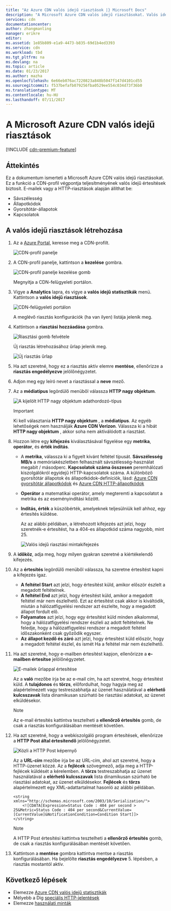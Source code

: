 ```yaml
---
title: "Az Azure CDN valós idejű riasztások |} Microsoft Docs"
description: "A Microsoft Azure CDN valós idejű riasztásokat. Valós idejű riasztások adja meg a CDN-profil végpontja teljesítményének kapcsolatos értesítéseket."
services: cdn
documentationcenter: 
author: zhangmanling
manager: erikre
editor: 
ms.assetid: 1e85b809-e1a9-4473-b835-69d1b4ed3393
ms.service: cdn
ms.workload: tbd
ms.tgt_pltfrm: na
ms.devlang: na
ms.topic: article
ms.date: 01/23/2017
ms.author: mazha
ms.openlocfilehash: 6e66eb076ac7220823a848b5047f147d4101cd55
ms.sourcegitcommit: f537befafb079256fba0529ee554c034d73f36b0
ms.translationtype: MT
ms.contentlocale: hu-HU
ms.lasthandoff: 07/11/2017
---
```

# <a name="real-time-alerts-in-microsoft-azure-cdn"></a>A Microsoft Azure CDN valós idejű riasztások
[!INCLUDE [cdn-premium-feature](../../includes/cdn-premium-feature.md)]

## <a name="overview"></a>Áttekintés
Ez a dokumentum ismerteti a Microsoft Azure CDN valós idejű riasztásokat. Ez a funkció a CDN-profil végpontja teljesítményének valós idejű értesítések biztosít.  E-mailek vagy a HTTP-riasztások alapján állíthat be:

* Sávszélesség
* Állapotkódok
* Gyorsítótár-állapotok
* Kapcsolatok

## <a name="creating-a-real-time-alert"></a>A valós idejű riasztások létrehozása
1. Az a [Azure Portal](https://portal.azure.com), keresse meg a CDN-profilt.
   
    ![CDN-profil panelje](./media/cdn-real-time-alerts/cdn-profile-blade.png)
2. A CDN-profil panelje, kattintson a **kezelése** gombra.
   
    ![CDN-profil panelje kezelése gomb](./media/cdn-real-time-alerts/cdn-manage-btn.png)
   
    Megnyitja a CDN-felügyeleti portálon.
3. Vigye a **Analytics** lapra, és vigye a **valós idejű statisztikák** menü.  Kattintson a **valós idejű riasztások**.
   
    ![CDN-felügyeleti portálon](./media/cdn-real-time-alerts/cdn-premium-portal.png)
   
    A meglévő riasztás konfigurációk (ha van ilyen) listája jelenik meg.
4. Kattintson a **riasztási hozzáadása** gombra.
   
    ![Riasztási gomb felvétele](./media/cdn-real-time-alerts/cdn-add-alert.png)
   
    Új riasztás létrehozásához űrlap jelenik meg.
   
    ![Új riasztás űrlap](./media/cdn-real-time-alerts/cdn-new-alert.png)
5. Ha azt szeretné, hogy ez a riasztás aktív elemre **mentése**, ellenőrizze a **riasztás engedélyezve** jelölőnégyzetet.
6. Adjon meg egy leíró nevet a riasztással a **neve** mező.
7. Az a **médiatípus** legördülő menüből válassza **HTTP nagy objektum**.
   
    ![A kijelölt HTTP nagy objektum adathordozó-típus](./media/cdn-real-time-alerts/cdn-http-large.png)
   
   > [!IMPORTANT]
   > Ki kell választania **HTTP nagy objektum** , a **médiatípus**.  Az egyéb lehetőségek nem használják **Azure CDN Verizon**.  Válassza ki a hibát **HTTP nagy objektum** , akkor soha nem aktiválódott a riasztást.
   > 
   > 
8. Hozzon létre egy **kifejezés** kiválasztásával figyelése egy **metrika**, **operátor**, és **érték indítás**.
   
   * A **metrika**, válassza ki a figyelt kívánt feltétel típusát.  **Sávszélesség MB/s** a memóriakészletben felhasznált sávszélesség-használat megabit / másodperc.  **Kapcsolatok száma összesen** peremhálózati kiszolgálókról egyidejű HTTP-kapcsolatok száma.  A különböző gyorsítótár állapotok és állapotkódok-definíciók, lásd: [Azure CDN gyorsítótár állapotkódok](https://msdn.microsoft.com/library/mt759237.aspx) és [Azure CDN HTTP-állapotkódok](https://msdn.microsoft.com/library/mt759238.aspx)
   * **Operátor** a matematikai operátor, amely megteremti a kapcsolatot a metrika és az eseményindítási között.
   * **Indítás, érték** a küszöbérték, amelyeknek teljesülniük kell ahhoz, egy értesítés küldése.
     
     Az az alábbi példában, a létrehozott kifejezés azt jelzi, hogy szeretnék-e értesítést, ha a 404-es állapotkód száma nagyobb, mint 25.
     
     ![Valós idejű riasztási mintakifejezés](./media/cdn-real-time-alerts/cdn-expression.png)
9. A **időköz**, adja meg, hogy milyen gyakran szeretné a kiértékelendő kifejezés.
10. Az a **értesítés** legördülő menüből válassza, ha szeretne értesítést kapni a kifejezés igaz.
    
    * **A feltétel Start** azt jelzi, hogy értesítést küld, amikor először észlelt a megadott feltételnek.
    * **A feltétel End** azt jelzi, hogy értesítést küld, amikor a megadott feltétel már nem észlelhető. Ezt az értesítést csak akkor is kiváltódik, miután a hálózatfigyelési rendszer azt észlelte, hogy a megadott állapot fordult elő.
    * **Folyamatos** azt jelzi, hogy egy értesítést küld minden alkalommal, hogy a hálózatfigyelési rendszer észleli az adott feltételnek. Ne feledje, hogy a hálózatfigyelési rendszer a megadott feltétel időszakonként csak győződik egyszer.
    * **Az állapot kezdő és záró** azt jelzi, hogy értesítést küld először, hogy a megadott feltétel észlel, és ismét Ha a feltétel már nem észlelhető.
11. Ha azt szeretné, hogy e-mailben értesítést kapjon, ellenőrizze a **e-mailben értesítse** jelölőnégyzetet.  
    
    ![E-mailek űrlappal értesítése](./media/cdn-real-time-alerts/cdn-notify-email.png)
    
    Az a **való** mezőbe írja be az e-mail cím, ha azt szeretné, hogy értesítést küld. A **tulajdonos** és **törzs**, előfordulhat, hogy hagyja meg az alapértelmezett vagy testreszabhatja az üzenet használatával a **elérhető kulcsszavak** lista dinamikusan szúrható be riasztási adatokat, az üzenet elküldésekor.
    
    > [!NOTE]
    > Az e-mail értesítés kattintva tesztelheti a **ellenőrző értesítés** gomb, de csak a riasztás konfigurálásában mentését követően.
    > 
    > 
12. Ha azt szeretné, hogy a webkiszolgáló program értesítések, ellenőrizze a **HTTP Post által értesítendő** jelölőnégyzetet.
    
    ![Közli a HTTP Post képernyő](./media/cdn-real-time-alerts/cdn-notify-http.png)
    
    Az a **URL-cím** mezőbe írja be az URL-cím, ahol azt szeretné, hogy a HTTP-üzenet közzé. Az a **fejlécek** szövegmező, adja meg a HTTP-fejlécek küldését a kérelemben.  A **törzs** testreszabhatja az üzenet használatával a **elérhető kulcsszavak** lista dinamikusan szúrható be riasztási adatokat, az üzenet elküldésekor.  **Fejlécek** és **törzs** alapértelmezett egy XML-adattartalmat hasonló az alábbi példában.
    
    ```
    <string xmlns="http://schemas.microsoft.com/2003/10/Serialization/">
        <![CDATA[Expression=Status Code : 404 per second > 25&Metric=Status Code : 404 per second&CurrentValue=[CurrentValue]&NotificationCondition=Condition Start]]>
    </string>
    ```
    
    > [!NOTE]
    > A HTTP Post értesítési kattintva tesztelheti a **ellenőrző értesítés** gomb, de csak a riasztás konfigurálásában mentését követően.
    > 
    > 
13. Kattintson a **mentése** gombra kattintva mentse a riasztás konfigurálásában.  Ha bejelölte **riasztás engedélyezve** 5. lépésben, a riasztás mostantól aktív.

## <a name="next-steps"></a>Következő lépések
* Elemezze [Azure CDN valós idejű statisztikák](cdn-real-time-stats.md)
* Mélyebb a Dig [speciális HTTP-jelentések](cdn-advanced-http-reports.md)
* Elemezze [használati minták](cdn-analyze-usage-patterns.md)

